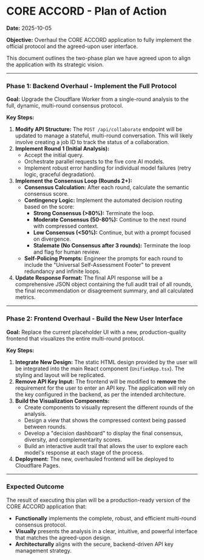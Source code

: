 # CORE ACCORD - Plan of Action

**Date:** 2025-10-05

**Objective:** Overhaul the CORE ACCORD application to fully implement the official protocol and the agreed-upon user interface.

This document outlines the two-phase plan we have agreed upon to align the application with its strategic vision.

---

### Phase 1: Backend Overhaul - Implement the Full Protocol

**Goal:** Upgrade the Cloudflare Worker from a single-round analysis to the full, dynamic, multi-round consensus protocol.

**Key Steps:**

1.  **Modify API Structure:** The `POST /api/collaborate` endpoint will be updated to manage a stateful, multi-round conversation. This will likely involve creating a job ID to track the status of a collaboration.
2.  **Implement Round 1 (Initial Analysis):**
    *   Accept the initial query.
    *   Orchestrate parallel requests to the five core AI models.
    *   Implement robust error handling for individual model failures (retry logic, graceful degradation).
3.  **Implement the Consensus Loop (Rounds 2+):**
    *   **Consensus Calculation:** After each round, calculate the semantic consensus score.
    *   **Contingency Logic:** Implement the automated decision routing based on the score:
        *   **Strong Consensus (>80%):** Terminate the loop.
        *   **Moderate Consensus (50-80%):** Continue to the next round with compressed context.
        *   **Low Consensus (<50%):** Continue, but with a prompt focused on divergence.
        *   **Stalemate (No Consensus after 3 rounds):** Terminate the loop and flag for human review.
    *   **Self-Policing Prompts:** Engineer the prompts for each round to include the "Universal Self-Assessment Footer" to prevent redundancy and infinite loops.
4.  **Update Response Format:** The final API response will be a comprehensive JSON object containing the full audit trail of all rounds, the final recommendation or disagreement summary, and all calculated metrics.

---

### Phase 2: Frontend Overhaul - Build the New User Interface

**Goal:** Replace the current placeholder UI with a new, production-quality frontend that visualizes the entire multi-round protocol.

**Key Steps:**

1.  **Integrate New Design:** The static HTML design provided by the user will be integrated into the main React component (`UnifiedApp.tsx`). The styling and layout will be replicated.
2.  **Remove API Key Input:** The frontend will be modified to **remove** the requirement for the user to enter an API key. The application will rely on the key configured in the backend, as per the intended architecture.
3.  **Build the Visualization Components:**
    *   Create components to visually represent the different rounds of the analysis.
    *   Design a view that shows the compressed context being passed between rounds.
    *   Develop a "decision dashboard" to display the final consensus, diversity, and complementarity scores.
    *   Build an interactive audit trail that allows the user to explore each model's response at each stage of the process.
4.  **Deployment:** The new, overhauled frontend will be deployed to Cloudflare Pages.

---

### Expected Outcome

The result of executing this plan will be a production-ready version of the CORE ACCORD application that:
*   **Functionally** implements the complete, robust, and efficient multi-round consensus protocol.
*   **Visually** presents the analysis in a clear, intuitive, and powerful interface that matches the agreed-upon design.
*   **Architecturally** aligns with the secure, backend-driven API key management strategy.
